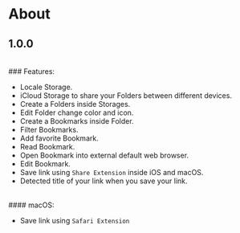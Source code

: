 # About

## 1.0.0

<br/>
### Features:
<br/>

* Locale Storage.
* iCloud Storage to share your Folders between different devices.
* Create a Folders inside Storages.
* Edit Folder change color and icon.
* Create a Bookmarks inside Folder.
* Filter Bookmarks.
* Add favorite Bookmark.
* Read Bookmark.
* Open Bookmark into external default web browser.
* Edit Bookmark.
* Save link using `Share Extension` inside iOS and macOS.
* Detected title of your link when you save your link.

<br/>
#### macOS:
<br/>

* Save link using `Safari Extension`

<br/>
